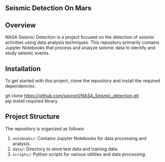 ## Seismic Detection On Mars

## Overview
NASA Seismic Detection is a project focused on the detection of seismic activities using data analysis techniques. This repository primarily contains Jupyter Notebooks that process and analyze seismic data to identify and study seismic events.


## Installation
To get started with this project, clone the repository and install the required dependencies.


git clone https://github.com/spyron1/NASA_Seismic_detection.git
<br>
pip install  required library


## Project Structure
The repository is organized as follows:

1. `notebooks/`: Contains Jupyter Notebooks for data processing and analysis.
2. `data/`: Directory to store test data and training data.
3. `scripts/`: Python scripts for various utilities and data processing.
